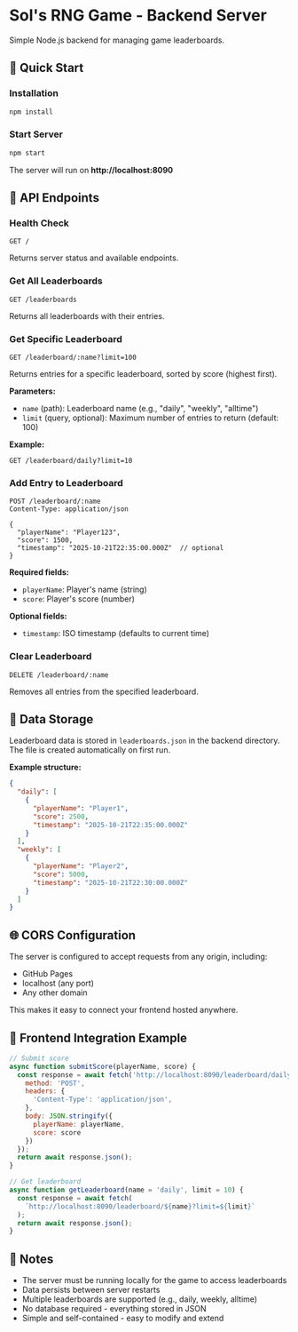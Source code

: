 # Sol's RNG Game - Backend Server

Simple Node.js backend for managing game leaderboards.

## 🚀 Quick Start

### Installation

```bash
npm install
```

### Start Server

```bash
npm start
```

The server will run on **http://localhost:8090**

## 📡 API Endpoints

### Health Check
```
GET /
```
Returns server status and available endpoints.

### Get All Leaderboards
```
GET /leaderboards
```
Returns all leaderboards with their entries.

### Get Specific Leaderboard
```
GET /leaderboard/:name?limit=100
```
Returns entries for a specific leaderboard, sorted by score (highest first).

**Parameters:**
- `name` (path): Leaderboard name (e.g., "daily", "weekly", "alltime")
- `limit` (query, optional): Maximum number of entries to return (default: 100)

**Example:**
```
GET /leaderboard/daily?limit=10
```

### Add Entry to Leaderboard
```
POST /leaderboard/:name
Content-Type: application/json

{
  "playerName": "Player123",
  "score": 1500,
  "timestamp": "2025-10-21T22:35:00.000Z"  // optional
}
```

**Required fields:**
- `playerName`: Player's name (string)
- `score`: Player's score (number)

**Optional fields:**
- `timestamp`: ISO timestamp (defaults to current time)

### Clear Leaderboard
```
DELETE /leaderboard/:name
```
Removes all entries from the specified leaderboard.

## 💾 Data Storage

Leaderboard data is stored in `leaderboards.json` in the backend directory. The file is created automatically on first run.

**Example structure:**
```json
{
  "daily": [
    {
      "playerName": "Player1",
      "score": 2500,
      "timestamp": "2025-10-21T22:35:00.000Z"
    }
  ],
  "weekly": [
    {
      "playerName": "Player2",
      "score": 5000,
      "timestamp": "2025-10-21T22:30:00.000Z"
    }
  ]
}
```

## 🌐 CORS Configuration

The server is configured to accept requests from any origin, including:
- GitHub Pages
- localhost (any port)
- Any other domain

This makes it easy to connect your frontend hosted anywhere.

## 🔧 Frontend Integration Example

```javascript
// Submit score
async function submitScore(playerName, score) {
  const response = await fetch('http://localhost:8090/leaderboard/daily', {
    method: 'POST',
    headers: {
      'Content-Type': 'application/json',
    },
    body: JSON.stringify({
      playerName: playerName,
      score: score
    })
  });
  return await response.json();
}

// Get leaderboard
async function getLeaderboard(name = 'daily', limit = 10) {
  const response = await fetch(
    `http://localhost:8090/leaderboard/${name}?limit=${limit}`
  );
  return await response.json();
}
```

## 📝 Notes

- The server must be running locally for the game to access leaderboards
- Data persists between server restarts
- Multiple leaderboards are supported (e.g., daily, weekly, alltime)
- No database required - everything stored in JSON
- Simple and self-contained - easy to modify and extend
